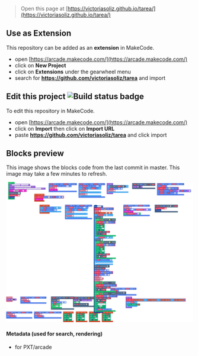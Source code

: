  


> Open this page at [https://victoriasoliz.github.io/tarea/](https://victoriasoliz.github.io/tarea/)

## Use as Extension

This repository can be added as an **extension** in MakeCode.

* open [https://arcade.makecode.com/](https://arcade.makecode.com/)
* click on **New Project**
* click on **Extensions** under the gearwheel menu
* search for **https://github.com/victoriasoliz/tarea** and import

## Edit this project ![Build status badge](https://github.com/victoriasoliz/tarea/workflows/MakeCode/badge.svg)

To edit this repository in MakeCode.

* open [https://arcade.makecode.com/](https://arcade.makecode.com/)
* click on **Import** then click on **Import URL**
* paste **https://github.com/victoriasoliz/tarea** and click import

## Blocks preview

This image shows the blocks code from the last commit in master.
This image may take a few minutes to refresh.

![A rendered view of the blocks](https://github.com/victoriasoliz/tarea/raw/master/.github/makecode/blocks.png)

#### Metadata (used for search, rendering)

* for PXT/arcade
<script src="https://makecode.com/gh-pages-embed.js"></script><script>makeCodeRender("{{ site.makecode.home_url }}", "{{ site.github.owner_name }}/{{ site.github.repository_name }}");</script>
